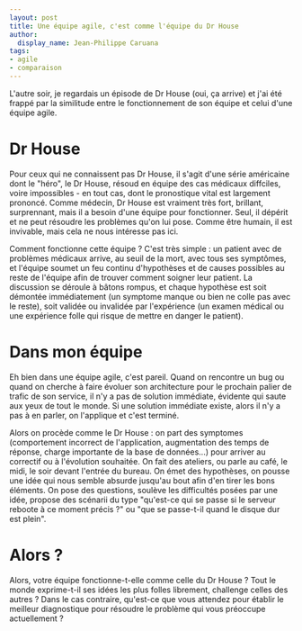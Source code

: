 ```yaml
---
layout: post
title: Une équipe agile, c'est comme l'équipe du Dr House
author:
  display_name: Jean-Philippe Caruana
tags:
- agile
- comparaison
---
```


L'autre soir, je regardais un épisode de Dr House (oui, ça arrive) et j'ai été frappé par la similitude entre le fonctionnement de son équipe et celui d'une équipe agile.

# Dr House

Pour ceux qui ne connaissent pas Dr House, il s'agit d'une série américaine dont le "héro", le Dr House, résoud en équipe des cas médicaux diffciles, voire impossibles - en tout cas, dont le pronostique vital est largement prononcé. Comme médecin, Dr House est vraiment très fort, brillant, surprennant, mais il a besoin d'une équipe pour fonctionner. Seul, il dépérit et ne peut résoudre les problèmes qu'on lui pose. Comme être humain, il est invivable, mais cela ne nous intéresse pas ici.

Comment fonctionne cette équipe ? C'est très simple : un patient avec de problèmes médicaux arrive, au seuil de la mort, avec tous ses symptômes, et l'équipe soumet un feu continu d'hypothèses et de causes possibles au reste de l'équipe afin de trouver comment soigner leur patient. La discussion se déroule à bâtons rompus, et chaque hypothèse est soit démontée immédiatement (un symptome manque ou bien ne colle pas avec le reste), soit validée ou invalidée par l'expérience  (un examen médical ou une expérience folle qui risque de mettre en danger le patient).

# Dans mon équipe

Eh bien dans une équipe agile, c'est pareil. Quand on rencontre un bug ou quand on cherche à faire évoluer son architecture pour le prochain palier de trafic de son service, il n'y a pas de solution immédiate, évidente qui saute aux yeux de tout le monde. Si une solution immédiate existe, alors il n'y a pas à en parler, on l'applique et c'est terminé.

Alors on procède comme le Dr House : on part des symptomes (comportement incorrect de l'application, augmentation des temps de réponse, charge importante de la base de données...) pour arriver au correctif ou à l'évolution souhaitée. On fait des ateliers, ou parle au café, le midi, le soir devant l'entrée du bureau. On émet des hypothèses, on pousse une idée qui nous semble absurde jusqu'au bout afin d'en tirer les bons éléments. On pose des questions, soulève les difficultés posées par une idée, propose des scénarii du type "qu'est-ce qui se passe si le serveur reboote à ce moment précis ?" ou "que se passe-t-il quand le disque dur est plein".


# Alors ?
Alors, votre équipe fonctionne-t-elle comme celle du Dr House ? Tout le monde exprime-t-il ses idées les plus folles librement, challenge celles des autres ? Dans le cas contraire, qu'est-ce que vous attendez pour établir le meilleur diagnostique pour résoudre le problème qui vous préoccupe actuellement ?